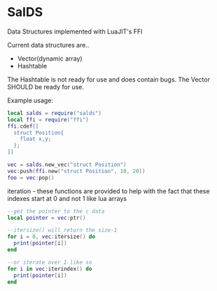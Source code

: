 # SalDS
Data Structures implemented with LuaJIT's FFI


Current data structures are..

* Vector(dynamic array)
* Hashtable

The Hashtable is not ready for use and does contain bugs. The Vector SHOULD be ready for use.

Example usage:
```lua
local salds = require("salds")
local ffi = require("ffi")
ffi.cdef[[
  struct Position{
    float x,y;
  };
]]

vec = salds.new_vec("struct Position")
vec:push(ffi.new("struct Position", 10, 20))
foo = vec:pop()
```

iteration - these functions are provided to help with the fact that these indexes start at 0 and not 1 like lua arrays
```lua
--get the pointer to the c data
local pointer = vec:ptr()

--itersize() will return the size-1
for i = 0, vec:itersize() do
  print(pointer[i])
end

--or iterate over I like so
for i in vec:iterindex() do
  print(pointer[i])
end
```
